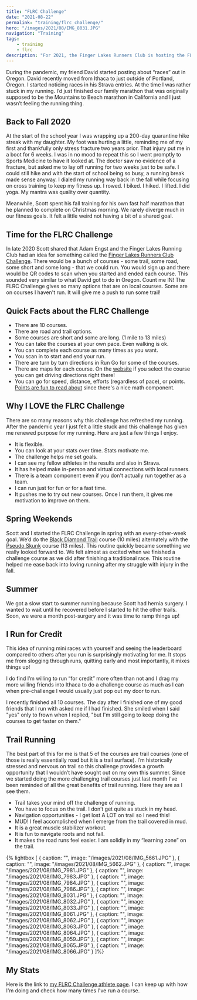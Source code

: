 ```yaml
---
title: "FLRC Challenge"
date: "2021-08-22"
permalink: "training/flrc_challenge/"
hero: "/images/2021/08/IMG_8031.JPG"
navigation: "Training"
tags:
    - training
    - flrc
description: "For 2021, the Finger Lakes Runners Club is hosting the FLRC Challenge! This is a chance to race all year on ten different local trail and road courses."
---
```


During the pandemic, my friend David started posting about “races” out in Oregon. David recently moved from Ithaca to just outside of Portland, Oregon. I started noticing races in his Strava entries. At the time I was rather stuck in my running. I’d just finished our family marathon that was originally supposed to be the Mountains to Beach marathon in California and I just wasn’t feeling the running thing.

## Back to Fall 2020

At the start of the school year I was wrapping up a 200-day quarantine hike streak with my daughter. My foot was hurting a little, reminding me of my first and thankfully only stress fracture two years prior. That injury put me in a boot for 6 weeks. I was in no mood to repeat this so I went promptly to Sports Medicine to have it looked at. The doctor saw no evidence of a fracture, but asked me to lay off running for two weeks just to be safe. I could still hike and with the start of school being so busy, a running break made sense anyway. I dialed my running way back in the fall while focusing on cross training to keep my fitness up. I rowed. I biked. I hiked. I lifted. I did yoga. My mantra was quality over quantity.

Meanwhile, Scott spent his fall training for his own fast half marathon that he planned to complete on Christmas morning. We rarely diverge much in our fitness goals. It felt a little weird not having a bit of a shared goal.

## Time for the FLRC Challenge

In late 2020 Scott shared that Adam Engst and the Finger Lakes Running Club had an idea for something called the [Finger Lakes Runners Club Challenge](https://fingerlakesrunners.org/challenge/). There would be a bunch of courses - some trail, some road, some short and some long - that we could run. You would sign up and there would be QR codes to scan when you started and ended each course. This sounded very similar to what David got to do in Oregon. Count me IN!
The FLRC Challenge gives so many options that are on local courses. Some are on courses I haven't run. It will give me a push to run some trail!

## Quick Facts about the FLRC Challenge

- There are 10 courses.
- There are road and trail options.
- Some courses are short and some are long. (1 mile to 13 miles)
- You can take the courses at your own pace. Even walking is ok.
- You can complete each course as many times as you want.
- You scan in to start and end your run.
- There are turn by turn directions in Run Go for some of the courses.
- There are maps for each course. On the [website](https://fingerlakesrunners.org/challenge/) if you select the course you can get driving directions right there!
- You can go for speed, distance, efforts (regardless of pace), or points. [Points are fun to read about](https://fingerlakesrunners.org/challenge/rules/) since there's a nice math component.

## Why I LOVE the FLRC Challenge

There are so many reasons why this challenge has refreshed my running. After the pandemic year I just felt a little stuck and this challenge has given me renewed purpose for my running. Here are just a few things I enjoy.

- It is flexible.
- You can look at your stats over time. Stats motivate me.
- The challenge helps me set goals.
- I can see my fellow athletes in the results and also in Strava. 
- It has helped make in-person and virtual connections with local runners.
- There is a team component even if you don't actually run together as a team. 
- I can run just for fun or for a fast time.
- It pushes me to try out new courses. Once I run them, it gives me motivation to improve on them.

## Spring Weekends

Scott and I started the FLRC Challenge in spring with an every-other-week goal. We’d do the [Black Diamond Trail](https://fingerlakesrunners.org/challenge/black-diamond-trail/) course (10 miles) alternately with the [Pseudo Skunk](https://fingerlakesrunners.org/challenge/pseudo-skunk-cabbage/) course (13 miles). This routine quickly became something we really looked forward to. We felt almost as excited when we finished a challenge course as we did after finishing a traditional race. This routine helped me ease back into loving running after my struggle with injury in the fall.

## Summer

We got a slow start to summer running because Scott had hernia surgery. I wanted to wait until he recovered before I started to hit the other trails. Soon, we were a month post-surgery and it was time to ramp things up!

## I Run for Credit

This idea of running mini races with yourself and seeing the leaderboard compared to others after you run is surprisingly motivating for me. It stops me from slogging through runs, quitting early and most importantly, it mixes things up! 

I do find I’m willing to run “for credit” more often than not and I drag my more willing friends into Ithaca to do a challenge course as much as I can when pre-challenge I would usually just pop out my door to run.

I recently finished all 10 courses. The day after I finished one of my good friends that I run with asked me if I had finished. She smiled when I said "yes" only to frown when I replied, "but I'm still going to keep doing the courses to get faster on them." 

## Trail Running

The best part of this for me is that 5 of the courses are trail courses (one of those is really essentially road but it is a trail surface). I’m historically stressed and nervous on trail so this challenge provides a growth opportunity that I wouldn’t have sought out on my own this summer. Since we started doing the more challenging trail courses just last month I’ve been reminded of all the great benefits of trail running. Here they are as I see them.

- Trail takes your mind off the challenge of running.
- You have to focus on the trail. I don’t get quite as stuck in my head.
- Navigation opportunities - I get lost A LOT on trail so I need this!
- MUD! I feel accomplished when I emerge from the trail covered in mud.
- It is a great muscle stabilizer workout. 
- It is fun to navigate roots and not fall.
- It makes the road runs feel easier. I am solidly in my “learning zone” on the trail.

{% lightbox [
    { caption: "", image: "/images/2021/08/IMG_5661.JPG" },
    { caption: "", image: "/images/2021/08/IMG_5662.JPG" },
    { caption: "", image: "/images/2021/08/IMG_7981.JPG" },
    { caption: "", image: "/images/2021/08/IMG_7983.JPG" },
    { caption: "", image: "/images/2021/08/IMG_7984.JPG" },
    { caption: "", image: "/images/2021/08/IMG_7986.JPG" },
    { caption: "", image: "/images/2021/08/IMG_8031.JPG" },
    { caption: "", image: "/images/2021/08/IMG_8032.JPG" },
    { caption: "", image: "/images/2021/08/IMG_8033.JPG" },
    { caption: "", image: "/images/2021/08/IMG_8061.JPG" },
    { caption: "", image: "/images/2021/08/IMG_8062.JPG" },
    { caption: "", image: "/images/2021/08/IMG_8063.JPG" },
    { caption: "", image: "/images/2021/08/IMG_8064.JPG" },
    { caption: "", image: "/images/2021/08/IMG_8059.JPG" },
    { caption: "", image: "/images/2021/08/IMG_8065.JPG" },
    { caption: "", image: "/images/2021/08/IMG_8066.JPG" }
]%}

## My Stats

Here is the link to [my FLRC Challenge athlete page](https://challenge.fingerlakesrunners.org/Athlete/Index/122784). I can keep up with how I'm doing and check how many times I've run a course.